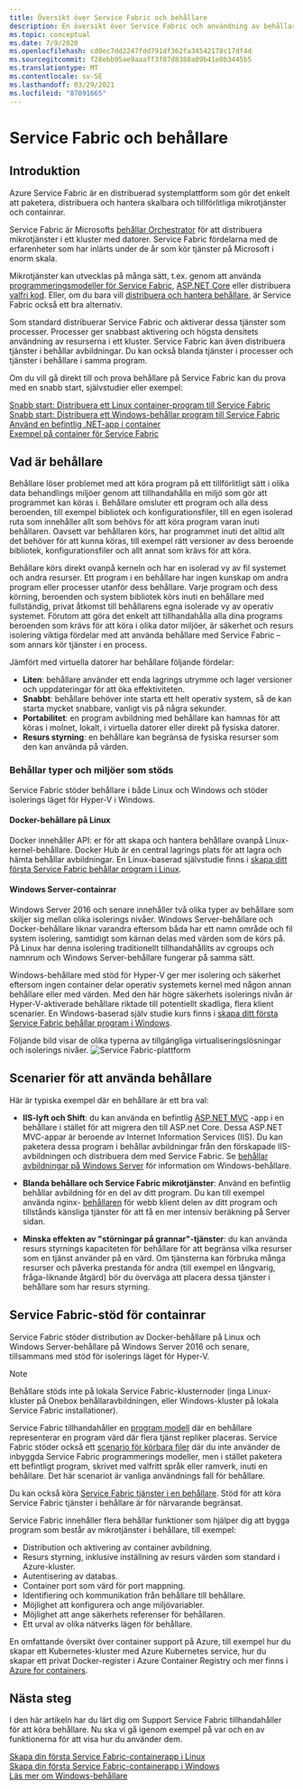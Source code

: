 ```yaml
---
title: Översikt över Service Fabric och behållare
description: En översikt över Service Fabric och användning av behållare för att distribuera program i mikrotjänster. Den här artikeln innehåller en översikt över hur behållare kan användas och de tillgängliga funktionerna i Service Fabric.
ms.topic: conceptual
ms.date: 7/9/2020
ms.openlocfilehash: cd0ec7dd2247fdd791df362fa34542178c17df4d
ms.sourcegitcommit: f28ebb95ae9aaaff3f87d8388a09b41e0b3445b5
ms.translationtype: MT
ms.contentlocale: sv-SE
ms.lasthandoff: 03/29/2021
ms.locfileid: "87091665"
---
```

# <a name="service-fabric-and-containers"></a>Service Fabric och behållare

## <a name="introduction"></a>Introduktion

Azure Service Fabric är en distribuerad systemplattform som gör det enkelt att paketera, distribuera och hantera skalbara och tillförlitliga mikrotjänster och containrar.

Service Fabric är Microsofts [behållar Orchestrator](service-fabric-cluster-resource-manager-introduction.md) för att distribuera mikrotjänster i ett kluster med datorer. Service Fabric fördelarna med de erfarenheter som har inlärts under de år som kör tjänster på Microsoft i enorm skala.

Mikrotjänster kan utvecklas på många sätt, t.ex. genom att använda [programmeringsmodeller för Service Fabric](service-fabric-choose-framework.md), [ASP.NET Core](service-fabric-reliable-services-communication-aspnetcore.md) eller distribuera [valfri kod](service-fabric-guest-executables-introduction.md). Eller, om du bara vill [distribuera och hantera behållare](service-fabric-containers-overview.md), är Service Fabric också ett bra alternativ.

Som standard distribuerar Service Fabric och aktiverar dessa tjänster som processer. Processer ger snabbast aktivering och högsta densitets användning av resurserna i ett kluster. Service Fabric kan även distribuera tjänster i behållar avbildningar. Du kan också blanda tjänster i processer och tjänster i behållare i samma program.

Om du vill gå direkt till och prova behållare på Service Fabric kan du prova med en snabb start, självstudier eller exempel:  

[Snabb start: Distribuera ett Linux container-program till Service Fabric](service-fabric-quickstart-containers-linux.md)  
[Snabb start: Distribuera ett Windows-behållar program till Service Fabric](service-fabric-quickstart-containers.md)  
[Använd en befintlig .NET-app i container](service-fabric-host-app-in-a-container.md)  
[Exempel på container för Service Fabric](https://azure.microsoft.com/resources/samples/service-fabric-containers/)  

## <a name="what-are-containers"></a>Vad är behållare

Behållare löser problemet med att köra program på ett tillförlitligt sätt i olika data behandlings miljöer genom att tillhandahålla en miljö som gör att programmet kan köras i. Behållare omsluter ett program och alla dess beroenden, till exempel bibliotek och konfigurationsfiler, till en egen isolerad ruta som innehåller allt som behövs för att köra program varan inuti behållaren. Oavsett var behållaren körs, har programmet inuti det alltid allt det behöver för att kunna köras, till exempel rätt versioner av dess beroende bibliotek, konfigurationsfiler och allt annat som krävs för att köra.

Behållare körs direkt ovanpå kerneln och har en isolerad vy av fil systemet och andra resurser. Ett program i en behållare har ingen kunskap om andra program eller processer utanför dess behållare. Varje program och dess körning, beroenden och system bibliotek körs inuti en behållare med fullständig, privat åtkomst till behållarens egna isolerade vy av operativ systemet. Förutom att göra det enkelt att tillhandahålla alla dina programs beroenden som krävs för att köra i olika dator miljöer, är säkerhet och resurs isolering viktiga fördelar med att använda behållare med Service Fabric – som annars kör tjänster i en process.

Jämfört med virtuella datorer har behållare följande fördelar:

* **Liten**: behållare använder ett enda lagrings utrymme och lager versioner och uppdateringar för att öka effektiviteten.
* **Snabbt**: behållare behöver inte starta ett helt operativ system, så de kan starta mycket snabbare, vanligt vis på några sekunder.
* **Portabilitet**: en program avbildning med behållare kan hamnas för att köras i molnet, lokalt, i virtuella datorer eller direkt på fysiska datorer.
* **Resurs styrning**: en behållare kan begränsa de fysiska resurser som den kan använda på värden.

### <a name="container-types-and-supported-environments"></a>Behållar typer och miljöer som stöds

Service Fabric stöder behållare i både Linux och Windows och stöder isolerings läget för Hyper-V i Windows.

#### <a name="docker-containers-on-linux"></a>Docker-behållare på Linux

Docker innehåller API: er för att skapa och hantera behållare ovanpå Linux-kernel-behållare. Docker Hub är en central lagrings plats för att lagra och hämta behållar avbildningar.
En Linux-baserad självstudie finns i [skapa ditt första Service Fabric behållar program i Linux](service-fabric-get-started-containers-linux.md).

#### <a name="windows-server-containers"></a>Windows Server-containrar

Windows Server 2016 och senare innehåller två olika typer av behållare som skiljer sig mellan olika isolerings nivåer. Windows Server-behållare och Docker-behållare liknar varandra eftersom båda har ett namn område och fil system isolering, samtidigt som kärnan delas med värden som de körs på. På Linux har denna isolering traditionellt tillhandahållits av cgroups och namnrum och Windows Server-behållare fungerar på samma sätt.

Windows-behållare med stöd för Hyper-V ger mer isolering och säkerhet eftersom ingen container delar operativ systemets kernel med någon annan behållare eller med värden. Med den här högre säkerhets isolerings nivån är Hyper-V-aktiverade behållare riktade till potentiellt skadliga, flera klient scenarier.
En Windows-baserad själv studie kurs finns i [skapa ditt första Service Fabric behållar program i Windows](service-fabric-get-started-containers.md).

Följande bild visar de olika typerna av tillgängliga virtualiseringslösningar och isolerings nivåer.
![Service Fabric-plattform][Image1]

## <a name="scenarios-for-using-containers"></a>Scenarier för att använda behållare

Här är typiska exempel där en behållare är ett bra val:

* **IIS-lyft och Shift**: du kan använda en befintlig [ASP.NET MVC](https://www.asp.net/mvc) -app i en behållare i stället för att migrera den till ASP.net Core. Dessa ASP.NET MVC-appar är beroende av Internet Information Services (IIS). Du kan paketera dessa program i behållar avbildningar från den förskapade IIS-avbildningen och distribuera dem med Service Fabric. Se [behållar avbildningar på Windows Server](/virtualization/windowscontainers/quick-start/quick-start-windows-server) för information om Windows-behållare.

* **Blanda behållare och Service Fabric mikrotjänster**: Använd en befintlig behållar avbildning för en del av ditt program. Du kan till exempel använda nginx- [behållaren](https://hub.docker.com/_/nginx/) för webb klient delen av ditt program och tillstånds känsliga tjänster för att få en mer intensiv beräkning på Server sidan.

* **Minska effekten av "störningar på grannar"-tjänster**: du kan använda resurs styrnings kapaciteten för behållare för att begränsa vilka resurser som en tjänst använder på en värd. Om tjänsterna kan förbruka många resurser och påverka prestanda för andra (till exempel en långvarig, fråga-liknande åtgärd) bör du överväga att placera dessa tjänster i behållare som har resurs styrning.

## <a name="service-fabric-support-for-containers"></a>Service Fabric-stöd för containrar

Service Fabric stöder distribution av Docker-behållare på Linux och Windows Server-behållare på Windows Server 2016 och senare, tillsammans med stöd för isolerings läget för Hyper-V.

> [!NOTE]
> Behållare stöds inte på lokala Service Fabric-klusternoder (inga Linux-kluster på Onebox behållaravbildningen, eller Windows-kluster på lokala Service Fabric installationer).

Service Fabric tillhandahåller en [program modell](service-fabric-application-model.md) där en behållare representerar en program värd där flera tjänst repliker placeras. Service Fabric stöder också ett [scenario för körbara filer](service-fabric-guest-executables-introduction.md) där du inte använder de inbyggda Service Fabric programmerings modeller, men i stället paketera ett befintligt program, skrivet med valfritt språk eller ramverk, inuti en behållare. Det här scenariot är vanliga användnings fall för behållare.

Du kan också köra [Service Fabric tjänster i en behållare](service-fabric-services-inside-containers.md). Stöd för att köra Service Fabric tjänster i behållare är för närvarande begränsat.

Service Fabric innehåller flera behållar funktioner som hjälper dig att bygga program som består av mikrotjänster i behållare, till exempel:

* Distribution och aktivering av container avbildning.
* Resurs styrning, inklusive inställning av resurs värden som standard i Azure-kluster.
* Autentisering av databas.
* Container port som värd för port mappning.
* Identifiering och kommunikation från behållare till behållare.
* Möjlighet att konfigurera och ange miljövariabler.
* Möjlighet att ange säkerhets referenser för behållaren.
* Ett urval av olika nätverks lägen för behållare.

En omfattande översikt över container support på Azure, till exempel hur du skapar ett Kubernetes-kluster med Azure Kubernetes service, hur du skapar ett privat Docker-register i Azure Container Registry och mer finns i [Azure for containers](../containers/index.yml).

## <a name="next-steps"></a>Nästa steg

I den här artikeln har du lärt dig om Support Service Fabric tillhandahåller för att köra behållare. Nu ska vi gå igenom exempel på var och en av funktionerna för att visa hur du använder dem.

[Skapa din första Service Fabric-containerapp i Linux](service-fabric-get-started-containers-linux.md)  
[Skapa din första Service Fabric-containerapp i Windows](service-fabric-get-started-containers.md)  
[Läs mer om Windows-behållare](/virtualization/windowscontainers/about/)

[Image1]: media/service-fabric-containers/Service-Fabric-Types-of-Isolation.png
